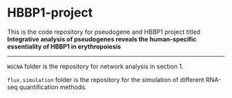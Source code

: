 # HBBP1-project
This is the code repository for pseudogene and HBBP1 project titled **Integrative analysis of pseudogenes reveals the human-specific essentiality of HBBP1 in erythropoiesis**


---
`WGCNA` folder is the repository for network analysis in section 1.

`flux.simulation` folder is the repository for the simulation of different RNA-seq quantification methods. 
